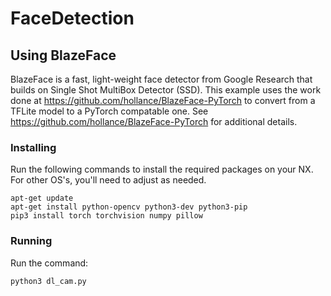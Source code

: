 # FaceDetection




## Using BlazeFace
BlazeFace is a fast, light-weight face detector from Google Research that builds on Single Shot MultiBox Detector (SSD).  This example uses the work done at https://github.com/hollance/BlazeFace-PyTorch to convert from a TFLite model to a PyTorch compatable one.  See https://github.com/hollance/BlazeFace-PyTorch for additional details.

### Installing
Run the following commands to install the required packages on your NX.  For other OS's, you'll need to adjust as needed.  
```
apt-get update
apt-get install python-opencv python3-dev python3-pip
pip3 install torch torchvision numpy pillow
```


### Running
Run the command:
```
python3 dl_cam.py
```
